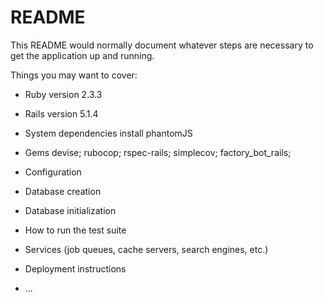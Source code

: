 # README

This README would normally document whatever steps are necessary to get the
application up and running.

Things you may want to cover:

* Ruby version
  2.3.3

* Rails version
  5.1.4

* System dependencies
  install phantomJS

* Gems
  devise;
  rubocop;
  rspec-rails;
  simplecov;
  factory_bot_rails;

* Configuration

* Database creation

* Database initialization

* How to run the test suite

* Services (job queues, cache servers, search engines, etc.)

* Deployment instructions

* ...
